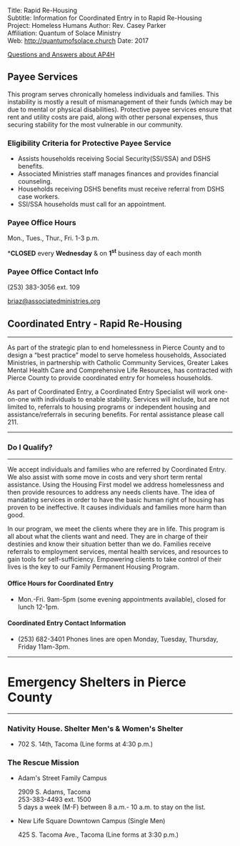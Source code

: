 Title:       Rapid Re-Housing  
Subtitle:    Information for Coordinated Entry in to Rapid Re-Housing  
Project:     Homeless Humans
Author:      Rev. Casey Parker  
Affiliation: Quantum of Solace Ministry  
Web:         http://quantumofsolace.church
Date:        2017

[Questions and Answers about AP4H](./faq.markdown)

## Payee Services
This program serves chronically homeless individuals and families. This instability is mostly a result of mismanagement of their funds (which may be due to mental or physical disabilities). Protective payee services ensure that rent and utility costs are paid, along with other personal expenses, thus securing stability for the most vulnerable in our community.

### Eligibility Criteria for Protective Payee Service
*   Assists households receiving Social Security(SSI/SSA) and DSHS benefits.
*   Associated Ministries staff manages finances and provides financial counseling.
*   Households receiving DSHS benefits must receive referral from DSHS case workers.
*   SSI/SSA households must call for an appointment.

### **Payee Office Hours**

Mon., Tues., Thur., Fri. 1-3 p.m.

***CLOSED** every **Wednesday** & on **1<sup>st</sup>** business day of each month

### **Payee Office Contact Info**

(253) 383-3056 ext. 109

[briaz@associatedministries.org](mailto:briaz@associatedministries.org)

## Coordinated Entry - Rapid Re-Housing

* * *

As part of the strategic plan to end homelessness in Pierce County and to design a “best practice” model to serve homeless households, Associated Ministries, in partnership with Catholic Community Services, Greater Lakes Mental Health Care and Comprehensive Life Resources, has contracted with Pierce County to provide coordinated entry for homeless households.

As part of Coordinated Entry, a Coordinated Entry Specialist will work one-on-one with individuals to enable stability. Services will include, but are not limited to, referrals to housing programs or independent housing and assistance/referrals in securing benefits. For rental assistance please call 211.  

* * *

### Do I Qualify?

* * *

We accept individuals and families who are referred by Coordinated Entry. We also assist with some move in costs and very short term rental assistance. Using the Housing First model we address homelessness and then provide resources to address any needs clients have. The idea of mandating services in order to have the basic human right of housing has proven to be ineffective. It causes individuals and families more harm than good.

In our program, we meet the clients where they are in life. This program is all about what the clients want and need. They are in charge of their destinies and know their situation better than we do. Families receive referrals to employment services, mental health services, and resources to gain tools for self-sufficiency. Empowering clients to take control of their lives is the key to our Family Permanent Housing Program.

#### Office Hours for Coordinated Entry

*   Mon.-Fri. 9am-5pm (some evening appointments available), closed for lunch 12-1pm.

#### Coordinated Entry Contact Information

*   (253) 682-3401 Phones lines are open Monday, Tuesday, Thursday, Friday 11am-3pm.  

* * *

# Emergency Shelters in Pierce County

* * *

### Nativity House. Shelter Men's & Women's Shelter

*   702 S. 14th, Tacoma (Line forms at 4:30 p.m.)

### The Rescue Mission

*   Adam's Street Family Campus

    2909 S. Adams, Tacoma  
    253-383-4493 ext. 1500  
    5 days a week (M-F) between 8 a.m.- 10 a.m. to stay on the list.

*   New Life Square Downtown Campus (Single Men)

    425 S. Tacoma Ave., Tacoma (Line forms at 3:30 p.m.)
